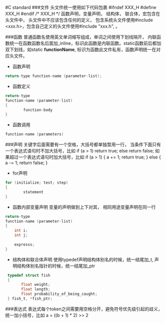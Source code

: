 #C standard
###文件
	头文件统一使用如下代码包裹
    #ifndef XXX_H
    #define XXX_H
    #endif /* XXX_H */
    函数声明，变量声明， 结构体， 联合体，宏包含在头文件中， 头文件中不应该包含任何的定义， 包含系统头文件使用#include <xxx.h>，包含自己定义的头文件使用#include "xxx.h", 。
    
###函数
	普通函数名使用英文单词缩写组成，单词之间使用下划线隔开， 内联函数统一在函数函数名后面加_inline，标识此函数是内联函数。static函数前后都加双下划线，如static __functionName__, 标识为函数此文件私有，函数声明统一在对应头文件。

* 函数声明
```c
return-type function-name (parameter-list);
```

* 函数定义
```c
return-type
function-name (parameter-list)
{
    	function-body
}
```

* 函数调用
```c
function-name (parameters)
```

###声明
	关键字后面需要有一个空格，大括号都单独暂用一行， 当条件下面只有一个表达式语句时不加大括号，比如
    if (a > 1)
    	return true;
    else
    	return false;
    如果超过一个表达式语句时加大括号，比如
    if (a > 1)
    {
    	a += 1;
        return true;
    }
    else 
    {
    	a -= 1;
        return false;
    }

* for声明
```c
for (initialize; test; step)
{
		statement
}
```

* 函数内部变量声明
变量的声明做到上下对其， 相同用途变量声明在同一行
```c
return-type
function-name (parameter-list)
{
	int	i;
    int	j;
    
    expresss;
}
```

* 结构体和联合体声明
使用typedef声明结构体别名的时候，统一结尾加_t, 声明结构体别名指针的时候，统一结尾加_ptr
```c
 typedef struct fish
 {
       float weight;
       float length;
       float probability_of_being_caught;
 } fish_t, *fish_ptr;
```

###表达式
	表达式每个token之间需要用空格分开，避免符号优先级引起的歧义，统一加小括号，比如
    a = ((b + 1) * 2) >> 2
